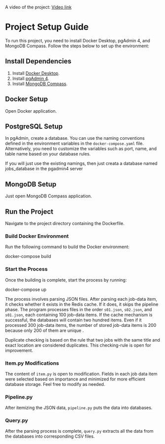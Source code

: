 A video of the project: 
[Video link](https://youtu.be/YthLCzunf-E)

# Project Setup Guide

To run this project, you need to install Docker Desktop, pgAdmin 4, and MongoDB Compass. Follow the steps below to set up the environment:

## Install Dependencies

1. Install [Docker Desktop](https://www.docker.com/products/docker-desktop).
2. Install [pgAdmin 4](https://www.pgadmin.org/download/).
3. Install [MongoDB Compass](https://www.mongodb.com/try/download/compass).

## Docker Setup

Open Docker application.


## PostgreSQL Setup

In pgAdmin, create a database. You can use the naming conventions defined in the environment variables in the `docker-compose.yaml` file. Alternatively, you need to customize the variables such as port, name, and table name based on your database rules.

If you will just use the existing namings, then just creata a database named jobs_database in the pgadmin4 server

## MongoDB Setup

Just open MongoDB Compass application.

## Run the Project

Navigate to the project directory containing the Dockerfile.

### Build Docker Environment

Run the following command to build the Docker environment:

docker-compose build

### Start the Process

Once the building is complete, start the process by running:

docker-compose up

The process involves parsing JSON files. After parsing each job-data item, it checks whether it exists in the Redis cache. If it does, it skips the pipeline phase. The program processes files in the order `s01.json`, `s02.json`, and `s01.json`, each containing 100 job-data items. If the cache mechanism is successful, the databases will contain two hundred items. Even if it processed 300 job-data items, the number of stored job-data items is 200 because only 200 of them are unique .

Duplicate checking is based on the rule that two jobs with the same title and exact location are considered duplicates. This checking-rule is open for improvement.

### Item.py Modifications

The content of `item.py` is open to modification. Fields in each job data item were selected based on importance and minimized for more efficient database storage. Feel free to modify as needed.

### Pipeline.py

After itemizing the JSON data, `pipeline.py` puts the data into databases.

### Query.py

After the parsing process is complete, `query.py` extracts all the data from the databases into corresponding CSV files.
